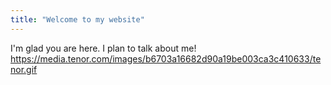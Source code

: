 ```yaml
---
title: "Welcome to my website"
---
```


I'm glad you are here. I plan to talk about me!
https://media.tenor.com/images/b6703a16682d90a19be003ca3c410633/tenor.gif

